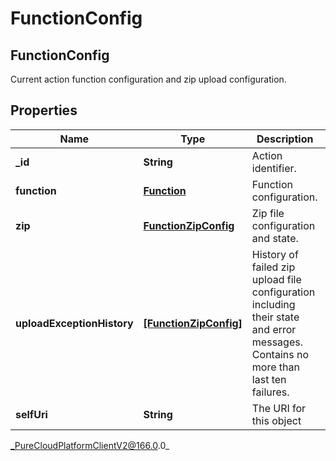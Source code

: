 # FunctionConfig

## FunctionConfig
Current action function configuration and zip upload configuration.

## Properties

|Name | Type | Description | Notes|
|------------ | ------------- | ------------- | -------------|
| **_id** | **String** | Action identifier. | [optional] |
| **function** | [**Function**](Function) | Function configuration. | [optional] |
| **zip** | [**FunctionZipConfig**](FunctionZipConfig) | Zip file configuration and state. | [optional] |
| **uploadExceptionHistory** | [**[FunctionZipConfig]**]([FunctionZipConfig]) | History of failed zip upload file configuration including their state and error messages. Contains no more than last ten failures. | [optional] |
| **selfUri** | **String** | The URI for this object | [optional] |



_PureCloudPlatformClientV2@166.0.0_
